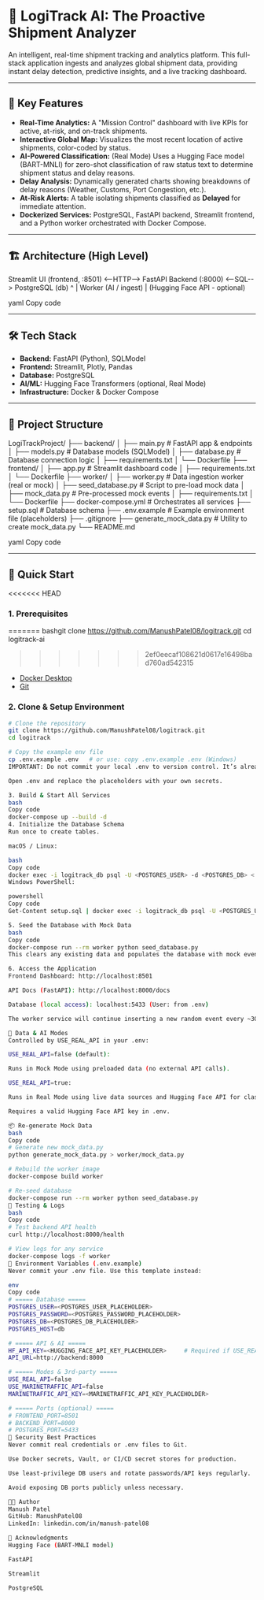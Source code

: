 # 🚢 LogiTrack AI: The Proactive Shipment Analyzer

An intelligent, real-time shipment tracking and analytics platform. This full-stack application ingests and analyzes global shipment data, providing instant delay detection, predictive insights, and a live tracking dashboard.

---

## 🎯 Key Features

- **Real-Time Analytics:** A "Mission Control" dashboard with live KPIs for active, at-risk, and on-track shipments.  
- **Interactive Global Map:** Visualizes the most recent location of active shipments, color-coded by status.  
- **AI-Powered Classification:** (Real Mode) Uses a Hugging Face model (BART-MNLI) for zero-shot classification of raw status text to determine shipment status and delay reasons.  
- **Delay Analysis:** Dynamically generated charts showing breakdowns of delay reasons (Weather, Customs, Port Congestion, etc.).  
- **At-Risk Alerts:** A table isolating shipments classified as **Delayed** for immediate attention.  
- **Dockerized Services:** PostgreSQL, FastAPI backend, Streamlit frontend, and a Python worker orchestrated with Docker Compose.

---

## 🏗️ Architecture (High Level)

Streamlit UI (frontend, :8501) <--HTTP--> FastAPI Backend (:8000) <--SQL--> PostgreSQL (db)
^
|
Worker (AI / ingest)
|
(Hugging Face API - optional)

yaml
Copy code

---

## 🛠️ Tech Stack

- **Backend:** FastAPI (Python), SQLModel  
- **Frontend:** Streamlit, Plotly, Pandas  
- **Database:** PostgreSQL  
- **AI/ML:** Hugging Face Transformers (optional, Real Mode)  
- **Infrastructure:** Docker & Docker Compose

---

## 📁 Project Structure

LogiTrackProject/
├── backend/
│ ├── main.py # FastAPI app & endpoints
│ ├── models.py # Database models (SQLModel)
│ ├── database.py # Database connection logic
│ ├── requirements.txt
│ └── Dockerfile
├── frontend/
│ ├── app.py # Streamlit dashboard code
│ ├── requirements.txt
│ └── Dockerfile
├── worker/
│ ├── worker.py # Data ingestion worker (real or mock)
│ ├── seed_database.py # Script to pre-load mock data
│ ├── mock_data.py # Pre-processed mock events
│ ├── requirements.txt
│ └── Dockerfile
├── docker-compose.yml # Orchestrates all services
├── setup.sql # Database schema
├── .env.example # Example environment file (placeholders)
├── .gitignore
├── generate_mock_data.py # Utility to create mock_data.py
└── README.md

yaml
Copy code

---

## 🚀 Quick Start

<<<<<<< HEAD
### 1. Prerequisites
=======
bashgit clone https://github.com/ManushPatel08/logitrack.git
cd logitrack-ai
>>>>>>> 2ef0eecaf108621d0617e16498bad760ad542315

- [Docker Desktop](https://www.docker.com/products/docker-desktop)
- [Git](https://git-scm.com/)

### 2. Clone & Setup Environment

```bash
# Clone the repository
git clone https://github.com/ManushPatel08/logitrack.git
cd logitrack

# Copy the example env file
cp .env.example .env   # or use: copy .env.example .env (Windows)
IMPORTANT: Do not commit your local .env to version control. It’s already listed in .gitignore.

Open .env and replace the placeholders with your own secrets.

3. Build & Start All Services
bash
Copy code
docker-compose up --build -d
4. Initialize the Database Schema
Run once to create tables.

macOS / Linux:

bash
Copy code
docker exec -i logitrack_db psql -U <POSTGRES_USER> -d <POSTGRES_DB> < setup.sql
Windows PowerShell:

powershell
Copy code
Get-Content setup.sql | docker exec -i logitrack_db psql -U <POSTGRES_USER> -d <POSTGRES_DB>

5. Seed the Database with Mock Data
bash
Copy code
docker-compose run --rm worker python seed_database.py
This clears any existing data and populates the database with mock events.

6. Access the Application
Frontend Dashboard: http://localhost:8501

API Docs (FastAPI): http://localhost:8000/docs

Database (local access): localhost:5433 (User: from .env)

The worker service will continue inserting a new random event every ~30 seconds.

🤖 Data & AI Modes
Controlled by USE_REAL_API in your .env:

USE_REAL_API=false (default):

Runs in Mock Mode using preloaded data (no external API calls).

USE_REAL_API=true:

Runs in Real Mode using live data sources and Hugging Face API for classification.

Requires a valid Hugging Face API key in .env.

📦 Re-generate Mock Data
bash
Copy code
# Generate new mock_data.py
python generate_mock_data.py > worker/mock_data.py

# Rebuild the worker image
docker-compose build worker

# Re-seed database
docker-compose run --rm worker python seed_database.py
🧪 Testing & Logs
bash
Copy code
# Test backend API health
curl http://localhost:8000/health

# View logs for any service
docker-compose logs -f worker
🔧 Environment Variables (.env.example)
Never commit your .env file. Use this template instead:

env
Copy code
# ===== Database =====
POSTGRES_USER=<POSTGRES_USER_PLACEHOLDER>
POSTGRES_PASSWORD=<POSTGRES_PASSWORD_PLACEHOLDER>
POSTGRES_DB=<POSTGRES_DB_PLACEHOLDER>
POSTGRES_HOST=db

# ===== API & AI =====
HF_API_KEY=<HUGGING_FACE_API_KEY_PLACEHOLDER>     # Required if USE_REAL_API=true
API_URL=http://backend:8000

# ===== Modes & 3rd-party =====
USE_REAL_API=false
USE_MARINETRAFFIC_API=false
MARINETRAFFIC_API_KEY=<MARINETRAFFIC_API_KEY_PLACEHOLDER>

# ===== Ports (optional) =====
# FRONTEND_PORT=8501
# BACKEND_PORT=8000
# POSTGRES_PORT=5433
🔐 Security Best Practices
Never commit real credentials or .env files to Git.

Use Docker secrets, Vault, or CI/CD secret stores for production.

Use least-privilege DB users and rotate passwords/API keys regularly.

Avoid exposing DB ports publicly unless necessary.

👨‍💻 Author
Manush Patel
GitHub: ManushPatel08
LinkedIn: linkedin.com/in/manush-patel08

🙏 Acknowledgments
Hugging Face (BART-MNLI model)

FastAPI

Streamlit

PostgreSQL